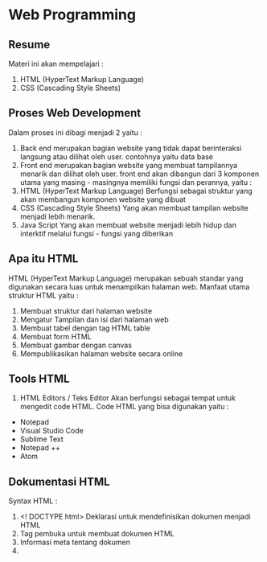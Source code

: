 # Web Programming

## Resume
Materi ini akan mempelajari : 
1. HTML (HyperText Markup Language)
2. CSS (Cascading Style Sheets)

## Proses Web Development
Dalam proses ini dibagi menjadi 2 yaitu :
1. Back end
merupakan bagian website yang tidak dapat berinteraksi langsung atau dilihat oleh user.
contohnya yaitu data base
2. Front end
merupakan bagian website yang membuat tampilannya menarik dan dilihat oleh user. front end akan dibangun dari 3 komponen utama yang masing - masingnya memiliki fungsi dan perannya, yaitu :
1. HTML (HyperText Markup Language)
Berfungsi sebagai struktur yang akan membangun komponen website yang dibuat
2. CSS (Cascading Style Sheets)
Yang akan membuat tampilan website menjadi lebih menarik. 
3. Java Script
Yang akan membuat website menjadi lebih hidup dan interktif melalui fungsi - fungsi yang diberikan

## Apa itu HTML 
HTML (HyperText Markup Language) merupakan sebuah standar yang digunakan secara luas untuk menampilkan halaman web. Manfaat utama struktur HTML yaitu :
1. Membuat struktur dari halaman website
2. Mengatur Tampilan dan isi dari halaman web
3. Membuat tabel dengan tag HTML table
4. Membuat form HTML
5. Membuat gambar dengan canvas
6. Mempublikasikan halaman website secara online

## Tools HTML
1. HTML Editors / Teks Editor
Akan berfungsi sebagai tempat untuk mengedit code HTML.
Code HTML yang bisa digunakan yaitu :
- Notepad
- Visual Studio Code
- Sublime Text
- Notepad ++
- Atom

## Dokumentasi HTML
Syntax HTML :
1.  <! DOCTYPE html>	Deklarasi untuk mendefinisikan dokumen menjadi HTML
2.  <html>	Tag pembuka untuk membuat dokumen HTML
3.  <head>	Informasi meta tentang dokumen
4.  <title>	Membuat judul halaman yang nantinya akan ditampilkan di browser
5.  <body>	Tempat dibuatnya semua konten website menggunakan HTML
Tag Judul :
1. <h1> s/d <h6>	 Membuat judul atau heading
2. <hr>	Memisahkan konten (biasanya ditampilkan garis pembatas)
Tag Paragraph :
1. <p>	 Membuat paragraf
2. <br>	 Membuat garis baru
3. <pre>	 Memfortmat teks atau kalimat
Tag Style :
1. <strong> membuat text lebih tebal </strong>
2. <em> penekanan text menjadi italic </em>
3. <s> membuat text dengan garis tercoret </s>
4. <br/> line break untuk membuat garis baru
Tag Gambar :
1. <img> Elemen untuk mendefinisikan gambar
2. <picture>	Menampilkan gambar yang berbeda untuk perangkat yang berbeda

## CSS (Cascading Style Sheets)
Dapat menghias halaman web (color, size, font, background, width, height, dll). dapat mengatur posisi pada halaman web (float, align, display, position, dll)
